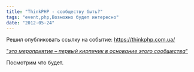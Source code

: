 ```yaml
---
title: "ThinkPHP - сообществу быть?"
tags: "event,php,Возможно будет интересно"
date: "2012-05-24"
---
```


Решил опубликовать ссылку на событие: https://thinkphp.com.ua/

["_это мероприятие – первый кирпичик в основание этого сообщества_"](https://anton.shevchuk.name/php/meetup-thinkphp-in-kharkov/ "thinkphp")

Посмотрим что будет.
